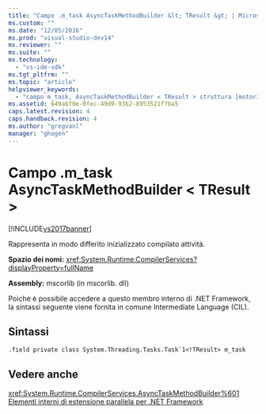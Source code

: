 ```yaml
---
title: "Campo .m_task AsyncTaskMethodBuilder &lt; TResult &gt; | Microsoft Docs"
ms.custom: ""
ms.date: "12/05/2016"
ms.prod: "visual-studio-dev14"
ms.reviewer: ""
ms.suite: ""
ms.technology: 
  - "vs-ide-sdk"
ms.tgt_pltfrm: ""
ms.topic: "article"
helpviewer_keywords: 
  - "campo m_task, AsyncTaskMethodBuilder < TResult > struttura [motori di debug di .NET Framework]"
ms.assetid: 649abf0e-0fec-49d9-93b2-8953521f7ba5
caps.latest.revision: 4
caps.handback.revision: 4
ms.author: "gregvanl"
manager: "ghogen"
---
```

# Campo .m_task AsyncTaskMethodBuilder &lt; TResult &gt;
[!INCLUDE[vs2017banner](../../code-quality/includes/vs2017banner.md)]

Rappresenta in modo differito inizializzato compilato attività.  
  
 **Spazio dei nomi:** <xref:System.Runtime.CompilerServices?displayProperty=fullName>  
  
 **Assembly:** mscorlib \(in mscorlib. dll\)  
  
 Poiché è possibile accedere a questo membro interno di .NET Framework, la sintassi seguente viene fornita in comune Intermediate Language \(CIL\).  
  
## Sintassi  
  
```  
.field private class System.Threading.Tasks.Task`1<!TResult> m_task  
```  
  
## Vedere anche  
 <xref:System.Runtime.CompilerServices.AsyncTaskMethodBuilder%601>   
 [Elementi interni di estensione parallela per .NET Framework](../../extensibility/debugger/parallel-extension-internals-for-the-dotnet-framework.md)